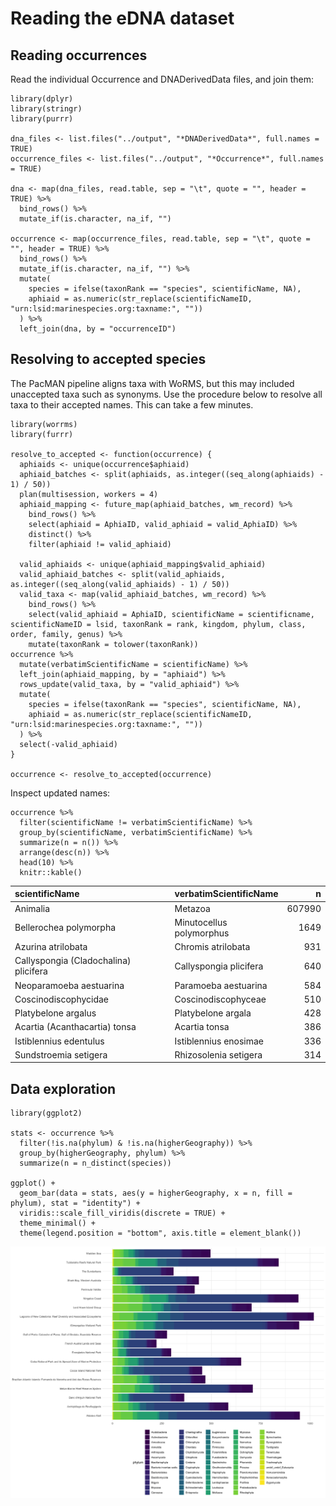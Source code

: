 # Reading the eDNA dataset

## Reading occurrences

Read the individual Occurrence and DNADerivedData files, and join them:

    library(dplyr)
    library(stringr)
    library(purrr)

    dna_files <- list.files("../output", "*DNADerivedData*", full.names = TRUE)
    occurrence_files <- list.files("../output", "*Occurrence*", full.names = TRUE)

    dna <- map(dna_files, read.table, sep = "\t", quote = "", header = TRUE) %>%
      bind_rows() %>%
      mutate_if(is.character, na_if, "")

    occurrence <- map(occurrence_files, read.table, sep = "\t", quote = "", header = TRUE) %>%
      bind_rows() %>%
      mutate_if(is.character, na_if, "") %>%
      mutate(
        species = ifelse(taxonRank == "species", scientificName, NA),
        aphiaid = as.numeric(str_replace(scientificNameID, "urn:lsid:marinespecies.org:taxname:", ""))
      ) %>%
      left_join(dna, by = "occurrenceID")

## Resolving to accepted species

The PacMAN pipeline aligns taxa with WoRMS, but this may included
unaccepted taxa such as synonyms. Use the procedure below to resolve all
taxa to their accepted names. This can take a few minutes.

    library(worrms)
    library(furrr)

    resolve_to_accepted <- function(occurrence) {
      aphiaids <- unique(occurrence$aphiaid)
      aphiaid_batches <- split(aphiaids, as.integer((seq_along(aphiaids) - 1) / 50))
      plan(multisession, workers = 4)
      aphiaid_mapping <- future_map(aphiaid_batches, wm_record) %>%
        bind_rows() %>%
        select(aphiaid = AphiaID, valid_aphiaid = valid_AphiaID) %>%
        distinct() %>%
        filter(aphiaid != valid_aphiaid)
      
      valid_aphiaids <- unique(aphiaid_mapping$valid_aphiaid)
      valid_aphiaid_batches <- split(valid_aphiaids, as.integer((seq_along(valid_aphiaids) - 1) / 50))
      valid_taxa <- map(valid_aphiaid_batches, wm_record) %>%
        bind_rows() %>%
        select(valid_aphiaid = AphiaID, scientificName = scientificname, scientificNameID = lsid, taxonRank = rank, kingdom, phylum, class, order, family, genus) %>%
        mutate(taxonRank = tolower(taxonRank))
    occurrence %>%
      mutate(verbatimScientificName = scientificName) %>%
      left_join(aphiaid_mapping, by = "aphiaid") %>%
      rows_update(valid_taxa, by = "valid_aphiaid") %>%
      mutate(
        species = ifelse(taxonRank == "species", scientificName, NA),
        aphiaid = as.numeric(str_replace(scientificNameID, "urn:lsid:marinespecies.org:taxname:", ""))
      ) %>%
      select(-valid_aphiaid)
    }

    occurrence <- resolve_to_accepted(occurrence)

Inspect updated names:

    occurrence %>%
      filter(scientificName != verbatimScientificName) %>%
      group_by(scientificName, verbatimScientificName) %>%
      summarize(n = n()) %>%
      arrange(desc(n)) %>%
      head(10) %>%
      knitr::kable()

<table style="width:100%;">
<colgroup>
<col style="width: 54%" />
<col style="width: 35%" />
<col style="width: 10%" />
</colgroup>
<thead>
<tr class="header">
<th style="text-align: left;">scientificName</th>
<th style="text-align: left;">verbatimScientificName</th>
<th style="text-align: right;">n</th>
</tr>
</thead>
<tbody>
<tr class="odd">
<td style="text-align: left;">Animalia</td>
<td style="text-align: left;">Metazoa</td>
<td style="text-align: right;">607990</td>
</tr>
<tr class="even">
<td style="text-align: left;">Bellerochea polymorpha</td>
<td style="text-align: left;">Minutocellus polymorphus</td>
<td style="text-align: right;">1649</td>
</tr>
<tr class="odd">
<td style="text-align: left;">Azurina atrilobata</td>
<td style="text-align: left;">Chromis atrilobata</td>
<td style="text-align: right;">931</td>
</tr>
<tr class="even">
<td style="text-align: left;">Callyspongia (Cladochalina) plicifera</td>
<td style="text-align: left;">Callyspongia plicifera</td>
<td style="text-align: right;">640</td>
</tr>
<tr class="odd">
<td style="text-align: left;">Neoparamoeba aestuarina</td>
<td style="text-align: left;">Paramoeba aestuarina</td>
<td style="text-align: right;">584</td>
</tr>
<tr class="even">
<td style="text-align: left;">Coscinodiscophycidae</td>
<td style="text-align: left;">Coscinodiscophyceae</td>
<td style="text-align: right;">510</td>
</tr>
<tr class="odd">
<td style="text-align: left;">Platybelone argalus</td>
<td style="text-align: left;">Platybelone argala</td>
<td style="text-align: right;">428</td>
</tr>
<tr class="even">
<td style="text-align: left;">Acartia (Acanthacartia) tonsa</td>
<td style="text-align: left;">Acartia tonsa</td>
<td style="text-align: right;">386</td>
</tr>
<tr class="odd">
<td style="text-align: left;">Istiblennius edentulus</td>
<td style="text-align: left;">Istiblennius enosimae</td>
<td style="text-align: right;">336</td>
</tr>
<tr class="even">
<td style="text-align: left;">Sundstroemia setigera</td>
<td style="text-align: left;">Rhizosolenia setigera</td>
<td style="text-align: right;">314</td>
</tr>
</tbody>
</table>

## Data exploration

    library(ggplot2)

    stats <- occurrence %>%
      filter(!is.na(phylum) & !is.na(higherGeography)) %>%
      group_by(higherGeography, phylum) %>%
      summarize(n = n_distinct(species))

    ggplot() +
      geom_bar(data = stats, aes(y = higherGeography, x = n, fill = phylum), stat = "identity") +
      viridis::scale_fill_viridis(discrete = TRUE) +
      theme_minimal() +
      theme(legend.position = "bottom", axis.title = element_blank())

![](read_files/figure-markdown_strict/exploration-1.png)
